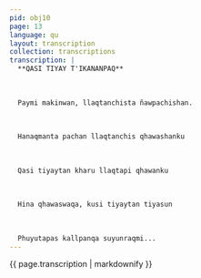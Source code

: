 ```yaml
---
pid: obj10
page: 13
language: qu
layout: transcription
collection: transcriptions
transcription: |
  **QASI TIYAY T'IKANANPAQ**
  
  
  
  Paymi makinwan, llaqtanchista ñawpachishan.
  
  
  
  Hanaqmanta pachan llaqtanchis qhawashanku
  
  
  
  Qasi tiyaytan kharu llaqtapi qhawanku
  
  
  
  Hina qhawaswaqa, kusi tiyaytan tiyasun
  
  
  
  Phuyutapas kallpanqa suyunraqmi...
---
```


{{ page.transcription | markdownify }}
